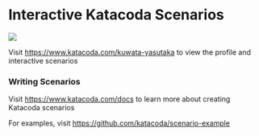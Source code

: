 # Interactive Katacoda Scenarios

[![](http://shields.katacoda.com/katacoda/kuwata-yasutaka/count.svg)](https://www.katacoda.com/kuwata-yasutaka "Get your profile on Katacoda.com")

Visit https://www.katacoda.com/kuwata-yasutaka to view the profile and interactive scenarios

### Writing Scenarios
Visit https://www.katacoda.com/docs to learn more about creating Katacoda scenarios

For examples, visit https://github.com/katacoda/scenario-example
